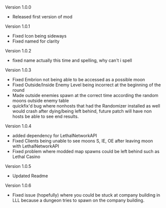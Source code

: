 Version 1.0.0 
- Released first version of mod

Version 1.0.1
- Fixed Icon being sideways
- Fixed named for clarity

Version 1.0.2
- fixed name actually this time and spelling, why can't i spell

Version 1.0.3
- Fixed Embrion not being able to be accessed as a possible moon
- Fixed Outside/Inside Enemy Level being incorrect at the beginning of the round 
- Made outside enemies spawn at the correct time according the random moons outside enemy table 
- quickfix'd bug where nonhosts that had the Randomizer installed as well would crash after dying/being left behind, future patch will have non hosts be able to see end results.

Version 1.0.4

- added dependency for LethalNetworkAPI
- Fixed Clients being unable to see moons S, IE, OE after leaving moon with LethalNetworkAPI
- Fixed problem where modded map spawns could be left behind such as Lethal Casino

Version 1.0.5

- Updated Readme

Version 1.0.6

- Fixed issue (hopefully) where you could be stuck at company building in LLL because a dungeon tries to spawn on the company building.